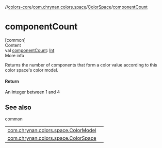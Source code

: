 //[colors-core](../../../index.md)/[com.chrynan.colors.space](../index.md)/[ColorSpace](index.md)/[componentCount](component-count.md)



# componentCount  
[common]  
Content  
val [componentCount](component-count.md): [Int](https://kotlinlang.org/api/latest/jvm/stdlib/kotlin/-int/index.html)  
More info  


Returns the number of components that form a color value according to this color space's color model.



#### Return  


An integer between 1 and 4



## See also  
  
common  
  
| | |
|---|---|
| <a name="com.chrynan.colors.space/ColorSpace/componentCount/#/PointingToDeclaration/"></a>[com.chrynan.colors.space.ColorModel](../-color-model/index.md)| <a name="com.chrynan.colors.space/ColorSpace/componentCount/#/PointingToDeclaration/"></a>|
| <a name="com.chrynan.colors.space/ColorSpace/componentCount/#/PointingToDeclaration/"></a>[com.chrynan.colors.space.ColorSpace](model.md)| <a name="com.chrynan.colors.space/ColorSpace/componentCount/#/PointingToDeclaration/"></a>|
  
  



